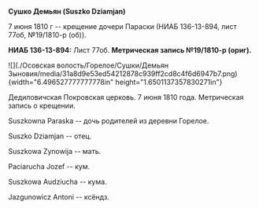 **Сушко Демьян (Suszko Dziamjan)**

7 июня 1810 г -- крещение дочери Параски (НИАБ 136-13-894, лист 77об,
№19/1810-р (об)).

**НИАБ 136-13-894:** Лист 77об. **Метрическая запись №19/1810-р
(ориг).**

![](./Осовская волость/Горелое/Сушки/Демьян Зыновия/media/31a8d9e53ed54212878c939ff2cd8c4f6d6947b7.png){width="6.496527777777778in"
height="1.6501137357830271in"}

Дедиловичская Покровская церковь. 7 июня 1810 года. Метрическая запись о
крещении.

Suszkowna Paraska -- дочь родителей из деревни Горелое.

Suszko Dziamjan -- отец.

Suszkowa Zynowija -- мать.

Paciarucha Jozef -- кум.

Suszkowa Audziucha -- кума.

Jazgunowicz Antoni -- ксёндз.
